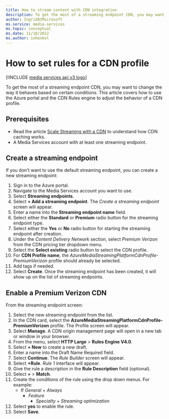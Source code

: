 ```yaml
---
title: How to stream content with CDN integration
description: To get the most of a streaming endpoint CDN, you may want to change the way it behaves based on certain conditions. This article covers how to use the Azure portal and the CDN Rules engine to adjust the behavior of a CDN profile.
author: IngridAtMicrosoft
ms.service: media-services
ms.topic: conceptual
ms.date: 11/18/2022
ms.author: inhenkel
---
```


# How to set rules for a CDN profile

[!INCLUDE [media services api v3 logo](./includes/v3-hr.md)]

To get the most of a streaming endpoint CDN, you may want to change the way it behaves based on certain conditions. This article covers how to use the Azure portal and the CDN Rules engine to adjust the behavior of a CDN profile.

## Prerequisites

- Read the article [Scale Streaming with a CDN](stream-scale-streaming-cdn-concept.md) to understand how CDN caching works.
- A Media Services account with at least one streaming endpoint.

## Create a streaming endpoint

If you don't want to use the default streaming endpoint, you can create a new streaming endpoint:

1. Sign in to the Azure portal.
1. Navigate to the Media Services account you want to use.
1. Select **Streaming endpoints**.
1. Select **+ Add a streaming endpoint**. The *Create a streaming endpoint* screen will appear.
1. Enter a name into the **Streaming endpoint name** field.
1. Select either the **Standard** or **Premium** radio button for the streaming endpoint type.
1. Select either the **Yes** or **No** radio button for starting the streaming endpoint after creation.
1. Under the *Content Delivery Network* section, select *Premium Verizon* from the CDN pricing tier dropdown menu.
1. Select the **Select existing** radio button to select the CDN profile.
1. For **CDN Profile name**, the *AzureMediaStreamingPlatformCdnProfile-PremiumVerizon* profile should already be selected.
1. Add tags if needed.
1. Select **Create**. Once the streaming endpoint has been created, it will show up on the list of streaming endpoints.

## Enable a Premium Verizon CDN

From the streaming endpoint screen:

1. Select the new streaming endpoint from the list.
1. In the CDN card, select the **AzureMediaStreamingPlatformCdnProfile-PremiumVerizon** profile. The Profile screen will appear.
1. Select **Manage**. A CDN origin management page will open in a new tab or window in your browser.
1. From the menu, select **HTTP Large** > **Rules Engine V4.0**.
1. Select **+ New** to create a new draft.
1. Enter a name into the Draft Name Required field.
1. Select **Continue**. The *Rule Builder* screen will appear.
1. Select **+Rule**. *Rule 1* interface will appear.
1. Give the rule a description in the **Rule Description** field (optional).
1. Select **+** > **Match**.
1. Create the conditions of the rule using the drop down menus. For example:
    - If *General* + *Always*
        - *Feature*
            - *Specialty* + *Streaming optimization*
1. Select **yes** to enable the rule.
1. Select **Save**.
